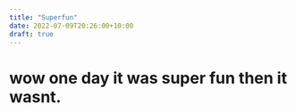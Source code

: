 ```yaml
---
title: "Superfun"
date: 2022-07-09T20:26:00+10:00
draft: true
---
```


# wow one day it was super fun then it wasnt.